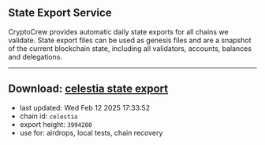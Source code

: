 ## State Export Service
CryptoCrew provides automatic daily state exports for all chains we validate. State export files can be used as genesis files and are a snapshot of the current blockchain state, including all validators, accounts, balances and delegations.

---
**Download: [celestia state export](https://dl-eu2.ccvalidators.com/SERVICE/celestia/celestia_export_3994280.json)**
---

- last updated: Wed Feb 12 2025 17:33:52
- chain id: `celestia`
- export height: `3994280`
- use for: airdrops, local tests, chain recovery
